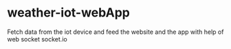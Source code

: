 ﻿# weather-iot-webApp
 
 Fetch data from the iot device and feed the website and the app with help of web socket
socket.io

